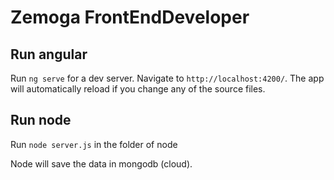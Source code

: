 # Zemoga FrontEndDeveloper

## Run angular

Run `ng serve` for a dev server. Navigate to `http://localhost:4200/`. The app will automatically reload if you change any of the source files.

## Run node

Run `node server.js` in the folder of node

Node will save the data in mongodb (cloud).

